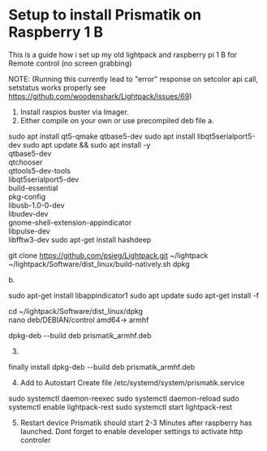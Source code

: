 # Setup to install Prismatik on Raspberry 1 B 
This is a guide how i set up my old lightpack and raspberry pi 1 B for Remote control (no screen grabbing)

NOTE: (Running this currently lead to "error" response on setcolor api call, setstatus works properly see https://github.com/woodenshark/Lightpack/issues/69)

1. Install raspios buster via Imager.
2. Either compile on your own or use precompiled deb file
a.

sudo apt install qt5-qmake qtbase5-dev
sudo apt install libqt5serialport5-dev
sudo apt update && sudo apt install -y \
  qtbase5-dev \
  qtchooser \
  qttools5-dev-tools \
  libqt5serialport5-dev \
  build-essential \
  pkg-config \
  libusb-1.0-0-dev \
  libudev-dev \
  gnome-shell-extension-appindicator \
  libpulse-dev \
  libfftw3-dev
sudo apt-get install hashdeep


git clone https://github.com/psieg/Lightpack.git ~/lightpack
~/lightpack/Software/dist_linux/build-natively.sh dpkg


b.

sudo apt-get install libappindicator1
sudo apt update
sudo apt-get install -f


cd ~/lightpack/Software/dist_linux/dpkg  
nano deb/DEBIAN/control
amd64-> armhf

dpkg-deb --build deb prismatik_armhf.deb

3. 
finally install
dpkg-deb --build deb prismatik_armhf.deb


4. Add to Autostart
Create file /etc/systemd/system/prismatik.service

sudo systemctl daemon-reexec
sudo systemctl daemon-reload
sudo systemctl enable lightpack-rest
sudo systemctl start lightpack-rest

5. Restart device
Prismatik should start 2-3 Minutes after raspberry has launched.
Dont forget to enable developer settings to activate http controler
